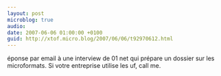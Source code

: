 ```yaml
---
layout: post
microblog: true
audio: 
date: 2007-06-06 01:00:00 +0100
guid: http://xtof.micro.blog/2007/06/06/t92970612.html
---
```

éponse par email à une interview de 01 net qui prépare un dossier sur les microformats. Si votre entreprise utilise les uf, call me.

